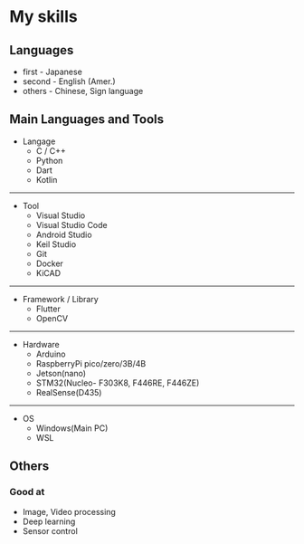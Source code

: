 # My skills
## Languages
- first - Japanese
- second - English (Amer.)
- others - Chinese, Sign language

## Main Languages and Tools
- Langage
  - C / C++
  - Python
  - Dart
  - Kotlin
---
- Tool
  - Visual Studio
  - Visual Studio Code
  - Android Studio
  - Keil Studio
  - Git
  - Docker
  - KiCAD
---
- Framework / Library
  - Flutter
  - OpenCV
---
- Hardware
  - Arduino
  - RaspberryPi pico/zero/3B/4B
  - Jetson(nano)
  - STM32(Nucleo- F303K8, F446RE, F446ZE)
  - RealSense(D435)
---
- OS
  - Windows(Main PC)
  - WSL
</p>

## Others
### Good at
- Image, Video processing
- Deep learning
- Sensor control
